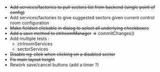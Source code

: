* ~~Add services/factories to pull sectors list from backend (single point of config)~~
* Add services/factories to give suggested sectors given current control room configuration
* ~~Make fieldset clickable in dialog to select all underlying checkboxes~~
* ~~Add a save method to ctrlroomManager~~ => commitChanges()
* Add multiple tests :
    * ctrlroomServices
    * sectorServices
* ~~Disable ng-click when clicking on a disabled sector~~
* ~~Fix main layout height~~
* Rework save/cancel buttons (add a timer ?)